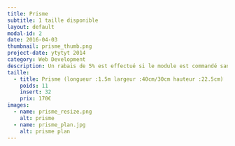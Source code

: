 ```yaml
---
title: Prisme
subtitle: 1 taille disponible
layout: default
modal-id: 2
date: 2016-04-03
thumbnail: prisme_thumb.png
project-date: ytytyt 2014
category: Web Development
description: Un rabais de 5% est effectué si le module est commandé sans inserts.
taille:
  - title: Prisme (longueur :1.5m largeur :40cm/30cm hauteur :22.5cm)
    poids: 11
    insert: 32
    prix: 170€
images:
  - name: prisme_resize.png
    alt: prisme
  - name: prisme_plan.jpg
    alt: prisme plan
---
```

